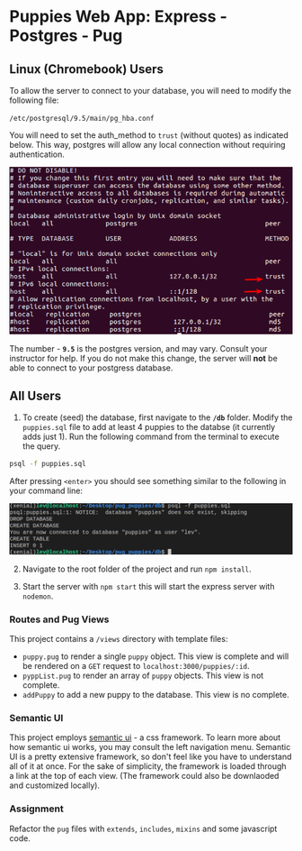 # Puppies Web App: Express - Postgres - Pug

## Linux (Chromebook) Users

To allow the server to connect to your database, you will need to modify the following file:

`/etc/postgresql/9.5/main/pg_hba.conf`

You will need to set the auth_method to `trust` (without quotes) as indicated below. This way, postgres will allow any local connection without requiring authentication.

![pg_hba screenshot](screenshots/pg_hba.png)

The number - **`9.5`** is the postgres version, and may vary. Consult your instructor for help. If you do not make this change, the server will **not** be able to connect to your postgress database.

## All Users

1. To create (seed) the database, first navigate to the **`/db`** folder. Modify the `puppies.sql` file to add at least 4 puppies to the databse (it currently adds just 1). Run the following command from the terminal to execute the query.

```bash
psql -f puppies.sql
```

After pressing `<enter>` you should see something similar to the following in your command line:

![seed screenshot](screenshots/seed.png)

2. Navigate to the root folder of the project and run `npm install`.

3. Start the server with `npm start` this will start the express server with `nodemon`.

### Routes and Pug Views

This project contains a `/views` directory with template files:

* `puppy.pug` to render a single `puppy` object. This view is complete and will be rendered on a `GET` request to `localhost:3000/puppies/:id`.
* `pyppList.pug` to render an array of `puppy` objects. This view is not complete.
* `addPuppy` to add a new puppy to the database. This view is no complete.

### Semantic UI

This project employs [semantic ui](https://semantic-ui.com) - a css framework. To learn more about how semantic ui works, you may consult the left navigation menu. Semantic UI is a pretty extensive framework, so don't feel like you have to understand all of it at once. For the sake of simplicity, the framework is loaded through a link at the top of each view. (The framework could also be downlaoded and customized locally).

### Assignment

Refactor the `pug` files with `extends`, `includes`, `mixins` and some javascript code.